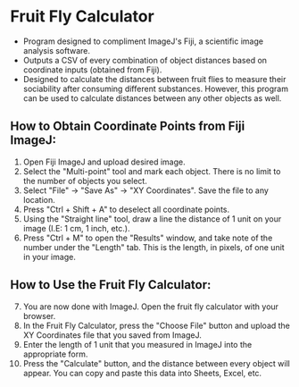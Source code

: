 # Fruit Fly Calculator

* Program designed to compliment ImageJ's Fiji, a scientific image analysis software.
* Outputs a CSV of every combination of object distances based on coordinate inputs (obtained from Fiji).
* Designed to calculate the distances between fruit flies to measure their sociability after consuming different substances. However, this program can be used to calculate distances between any other objects as well.

How to Obtain Coordinate Points from Fiji ImageJ:
-
1. Open Fiji ImageJ and upload desired image.
2. Select the "Multi-point" tool and mark each object. There is no limit to the number of objects you select.
3. Select "File" -> "Save As" -> "XY Coordinates". Save the file to any location.
4. Press "Ctrl + Shift + A" to deselect all coordinate points.
5. Using the "Straight line" tool, draw a line the distance of 1 unit on your image (I.E: 1 cm, 1 inch, etc.).
6. Press "Ctrl + M" to open the "Results" window, and take note of the number under the "Length" tab. This is the length, in pixels, of one unit in your image.

How to Use the Fruit Fly Calculator:
-
7. You are now done with ImageJ. Open the fruit fly calculator with your browser.
8. In the Fruit Fly Calculator, press the "Choose File" button and upload the XY Coordinates file that you saved from ImageJ.
9. Enter the length of 1 unit that you measured in ImageJ into the appropriate form.
10. Press the "Calculate" button, and the distance between every object will appear. You can copy and paste this data into Sheets, Excel, etc.
